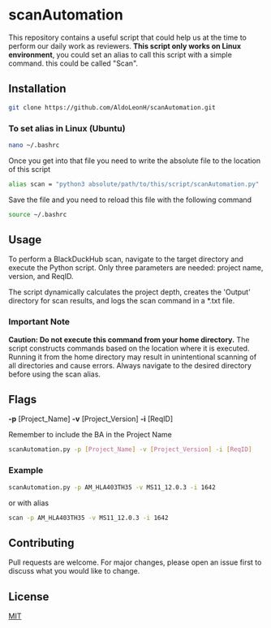 # scanAutomation

This repository contains a useful script that could help us at the time to perform our daily work as reviewers.
**This script only works on Linux environment**, you could set an alias to call this script with a simple command. this could be called "Scan".

## Installation

```bash
git clone https://github.com/AldoLeonH/scanAutomation.git
```

### To set alias in Linux (Ubuntu)
```bash
nano ~/.bashrc
```
Once you get into that file you need to write the absolute file to the location of this script

```bash
alias scan = "python3 absolute/path/to/this/script/scanAutomation.py"
```
Save the file and you need to reload this file with the following command

```bash
source ~/.bashrc
```
## Usage

To perform a BlackDuckHub scan, navigate to the target directory and execute the Python script. Only three parameters are needed: project name, version, and ReqID.

The script dynamically calculates the project depth, creates the 'Output' directory for scan results, and logs the scan command in a *.txt file.

### **Important Note**
**Caution: Do not execute this command from your home directory.** The script constructs commands based on the location where it is executed. Running it from the home directory may result in unintentional scanning of all directories and cause errors. Always navigate to the desired directory before using the scan alias.

## Flags


**-p** [Project_Name]
**-v** [Project_Version]
**-i** [ReqID]

Remember to include the BA in the Project Name

```bash
scanAutomation.py -p [Project_Name] -v [Project_Version] -i [ReqID]
```
### Example

```bash
scanAutomation.py -p AM_HLA403TH35 -v MS11_12.0.3 -i 1642
```
or with alias

```bash
scan -p AM_HLA403TH35 -v MS11_12.0.3 -i 1642
```

## Contributing

Pull requests are welcome. For major changes, please open an issue first
to discuss what you would like to change.

## License

[MIT](https://choosealicense.com/licenses/mit/)
